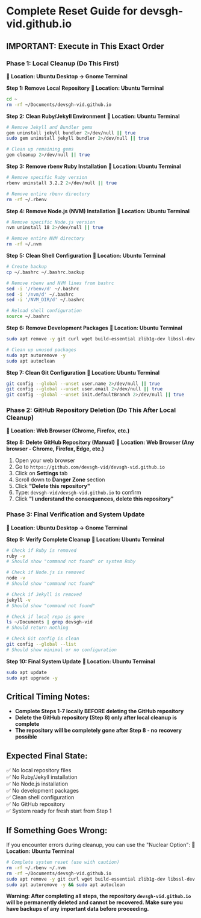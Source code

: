 # Complete Reset Guide for devsgh-vid.github.io

## IMPORTANT: Execute in This Exact Order

### Phase 1: Local Cleanup (Do This First)
**📍 Location: Ubuntu Desktop → Gnome Terminal**

**Step 1: Remove Local Repository**
**📍 Location: Ubuntu Terminal**
```bash
cd ~
rm -rf ~/Documents/devsgh-vid.github.io
```

**Step 2: Clean Ruby/Jekyll Environment**
**📍 Location: Ubuntu Terminal**
```bash
# Remove Jekyll and Bundler gems
gem uninstall jekyll bundler 2>/dev/null || true
sudo gem uninstall jekyll bundler 2>/dev/null || true

# Clean up remaining gems
gem cleanup 2>/dev/null || true
```

**Step 3: Remove rbenv Ruby Installation**
**📍 Location: Ubuntu Terminal**
```bash
# Remove specific Ruby version
rbenv uninstall 3.2.2 2>/dev/null || true

# Remove entire rbenv directory
rm -rf ~/.rbenv
```

**Step 4: Remove Node.js (NVM) Installation**
**📍 Location: Ubuntu Terminal**
```bash
# Remove specific Node.js version
nvm uninstall 18 2>/dev/null || true

# Remove entire NVM directory
rm -rf ~/.nvm
```

**Step 5: Clean Shell Configuration**
**📍 Location: Ubuntu Terminal**
```bash
# Create backup
cp ~/.bashrc ~/.bashrc.backup

# Remove rbenv and NVM lines from bashrc
sed -i '/rbenv/d' ~/.bashrc
sed -i '/nvm/d' ~/.bashrc
sed -i '/NVM_DIR/d' ~/.bashrc

# Reload shell configuration
source ~/.bashrc
```

**Step 6: Remove Development Packages**
**📍 Location: Ubuntu Terminal**
```bash
sudo apt remove -y git curl wget build-essential zlib1g-dev libssl-dev libreadline-dev libyaml-dev libffi-dev libgdbm-dev libncurses5-dev libgmp-dev autoconf bison libgdbm-compat-dev libsqlite3-dev

# Clean up unused packages
sudo apt autoremove -y
sudo apt autoclean
```

**Step 7: Clean Git Configuration**
**📍 Location: Ubuntu Terminal**
```bash
git config --global --unset user.name 2>/dev/null || true
git config --global --unset user.email 2>/dev/null || true
git config --global --unset init.defaultBranch 2>/dev/null || true
```

### Phase 2: GitHub Repository Deletion (Do This After Local Cleanup)
**📍 Location: Web Browser (Chrome, Firefox, etc.)**

**Step 8: Delete GitHub Repository (Manual)**
**📍 Location: Web Browser (Any browser - Chrome, Firefox, Edge, etc.)**
1. Open your web browser
2. Go to `https://github.com/devsgh-vid/devsgh-vid.github.io`
3. Click on **Settings** tab
4. Scroll down to **Danger Zone** section
5. Click **"Delete this repository"**
6. Type: `devsgh-vid/devsgh-vid.github.io` to confirm
7. Click **"I understand the consequences, delete this repository"**

### Phase 3: Final Verification and System Update
**📍 Location: Ubuntu Desktop → Gnome Terminal**

**Step 9: Verify Complete Cleanup**
**📍 Location: Ubuntu Terminal**
```bash
# Check if Ruby is removed
ruby -v
# Should show "command not found" or system Ruby

# Check if Node.js is removed
node -v
# Should show "command not found"

# Check if Jekyll is removed
jekyll -v
# Should show "command not found"

# Check if local repo is gone
ls ~/Documents | grep devsgh-vid
# Should return nothing

# Check Git config is clean
git config --global --list
# Should show minimal or no configuration
```

**Step 10: Final System Update**
**📍 Location: Ubuntu Terminal**
```bash
sudo apt update
sudo apt upgrade -y
```

## Critical Timing Notes:

- **Complete Steps 1-7 locally BEFORE deleting the GitHub repository**
- **Delete the GitHub repository (Step 8) only after local cleanup is complete**
- **The repository will be completely gone after Step 8 - no recovery possible**

## Expected Final State:

✅ No local repository files  
✅ No Ruby/Jekyll installation  
✅ No Node.js installation  
✅ No development packages  
✅ Clean shell configuration  
✅ No GitHub repository  
✅ System ready for fresh start from Step 1

## If Something Goes Wrong:

If you encounter errors during cleanup, you can use the "Nuclear Option":
**📍 Location: Ubuntu Terminal**
```bash
# Complete system reset (use with caution)
rm -rf ~/.rbenv ~/.nvm
rm -rf ~/Documents/devsgh-vid.github.io
sudo apt remove -y git curl wget build-essential zlib1g-dev libssl-dev libreadline-dev libyaml-dev libffi-dev libgdbm-dev libncurses5-dev libgmp-dev autoconf bison libgdbm-compat-dev libsqlite3-dev
sudo apt autoremove -y && sudo apt autoclean
```

**Warning: After completing all steps, the repository `devsgh-vid.github.io` will be permanently deleted and cannot be recovered. Make sure you have backups of any important data before proceeding.**
